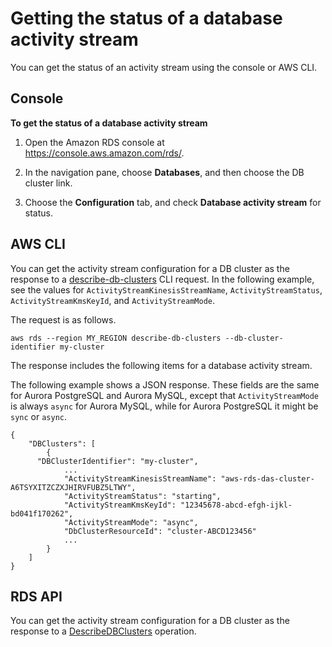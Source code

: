 # Getting the status of a database activity stream<a name="DBActivityStreams.Status"></a>

You can get the status of an activity stream using the console or AWS CLI\.

## Console<a name="DBActivityStreams.Status-collapsible-section-S1"></a>

**To get the status of a database activity stream**

1. Open the Amazon RDS console at [https://console\.aws\.amazon\.com/rds/](https://console.aws.amazon.com/rds/)\.

1. In the navigation pane, choose **Databases**, and then choose the DB cluster link\.

1. Choose the **Configuration** tab, and check **Database activity stream** for status\.

## AWS CLI<a name="DBActivityStreams.Status-collapsible-section-S2"></a>

You can get the activity stream configuration for a DB cluster as the response to a [describe\-db\-clusters](https://docs.aws.amazon.com/cli/latest/reference/rds/describe-db-clusters.html) CLI request\. In the following example, see the values for `ActivityStreamKinesisStreamName`, `ActivityStreamStatus`, `ActivityStreamKmsKeyId`, and `ActivityStreamMode`\.

The request is as follows\.

```
aws rds --region MY_REGION describe-db-clusters --db-cluster-identifier my-cluster
```

The response includes the following items for a database activity stream\.

The following example shows a JSON response\. These fields are the same for Aurora PostgreSQL and Aurora MySQL, except that `ActivityStreamMode` is always `async` for Aurora MySQL, while for Aurora PostgreSQL it might be `sync` or `async`\.

```
{
    "DBClusters": [
        {
      "DBClusterIdentifier": "my-cluster",
            ...
            "ActivityStreamKinesisStreamName": "aws-rds-das-cluster-A6TSYXITZCZXJHIRVFUBZ5LTWY",
            "ActivityStreamStatus": "starting",
            "ActivityStreamKmsKeyId": "12345678-abcd-efgh-ijkl-bd041f170262",
            "ActivityStreamMode": "async",
            "DbClusterResourceId": "cluster-ABCD123456"
            ...
        }
    ]
}
```

## RDS API<a name="DBActivityStreams.Status-collapsible-section-S3"></a>

You can get the activity stream configuration for a DB cluster as the response to a [DescribeDBClusters](https://docs.aws.amazon.com/AmazonRDS/latest/APIReference/API_DescribeDBClusters.html) operation\.